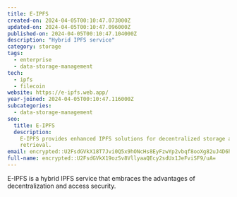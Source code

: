 ```yaml
---
title: E-IPFS
created-on: 2024-04-05T00:10:47.073000Z
updated-on: 2024-04-05T00:10:47.096000Z
published-on: 2024-04-05T00:10:47.104000Z
description: "Hybrid IPFS service"
category: storage
tags:
  - enterprise
  - data-storage-management
tech:
  - ipfs
  - filecoin
website: https://e-ipfs.web.app/
year-joined: 2024-04-05T00:10:47.116000Z
subcategories:
  - data-storage-management
seo:
  title: E-IPFS
  description:
    E-IPFS provides enhanced IPFS solutions for decentralized storage and
    retrieval.
email: encrypted::U2FsdGVkX18T7Jvi0Q5x9hONcHs8EyFzwYp2vbqf8ooXg82uJ4D6hGGRy6kFU3SJ
full-name: encrypted::U2FsdGVkX19ozSv8VllyaaQEcy2sdUx1JeFviSF9/uA=
---
```


E-IPFS is a hybrid IPFS service that embraces the advantages of decentralization and access security.
